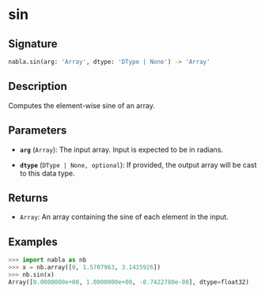 # sin

## Signature

```python
nabla.sin(arg: 'Array', dtype: 'DType | None') -> 'Array'
```

## Description

Computes the element-wise sine of an array.

## Parameters

- **`arg`** (`Array`): The input array. Input is expected to be in radians.

- **`dtype`** (`DType | None, optional`): If provided, the output array will be cast to this data type.

## Returns

- `Array`: An array containing the sine of each element in the input.

## Examples

```python
>>> import nabla as nb
>>> x = nb.array([0, 1.5707963, 3.1415926])
>>> nb.sin(x)
Array([0.0000000e+00, 1.0000000e+00, -8.7422780e-08], dtype=float32)
```
